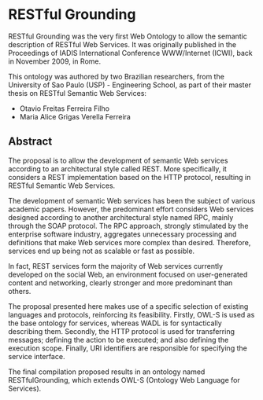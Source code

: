 RESTful Grounding
=================

RESTful Grounding was the very first Web Ontology to allow the semantic description of RESTful Web Services. It was originally published in the Proceedings of IADIS International Conference WWW/Internet (ICWI), back in November 2009, in Rome. 

This ontology was authored by two Brazilian researchers, from the University of Sao Paulo (USP) - Engineering School, as part of their master thesis on RESTful Semantic Web Services: 

* Otavio Freitas Ferreira Filho
* Maria Alice Grigas Verella Ferreira

Abstract
-------

The proposal is to allow the development of semantic Web services according to an architectural style called REST. More specifically, it considers a REST implementation based on the HTTP protocol, resulting in RESTful Semantic Web Services. 

The development of semantic Web services has been the subject of various academic papers. However, the predominant effort considers Web services designed according to another architectural style named RPC, mainly through the SOAP protocol. The RPC approach, strongly stimulated by the enterprise software industry, aggregates unnecessary processing and definitions that make Web services more complex than desired. Therefore, services end up being not as scalable or fast as possible. 

In fact, REST services form the majority of Web services currently developed on the social Web, an environment focused on user-generated content and networking, clearly stronger and more predominant than others.  

The proposal presented here makes use of a specific selection of existing languages and protocols, reinforcing its feasibility. Firstly, OWL-S is used as the base ontology for services, whereas WADL is for syntactically describing them. Secondly, the HTTP protocol is used for transferring messages; defining the action to be executed; and also defining the execution scope. Finally, URI identifiers are responsible for specifying the service interface. 

The final compilation proposed results in an ontology named RESTfulGrounding, which extends OWL-S (Ontology Web Language for Services).

